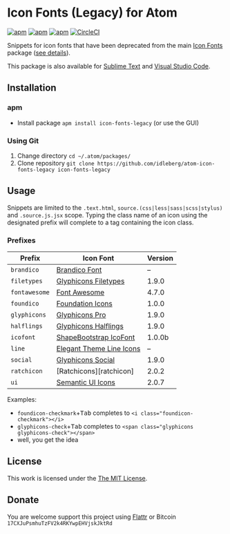 # Icon Fonts (Legacy) for Atom

[![apm](https://img.shields.io/apm/l/icon-fonts-legacy.svg?style=flat-square)](https://atom.io/packages/icon-fonts-legacy)
[![apm](https://img.shields.io/apm/v/icon-fonts-legacy.svg?style=flat-square)](https://atom.io/packages/icon-fonts-legacy)
[![apm](https://img.shields.io/apm/dm/icon-fonts-legacy.svg?style=flat-square)](https://atom.io/packages/icon-fonts-legacy)
[![CircleCI](https://flat.badgen.net/circleci/github/idleberg/atom-icon-fonts-legacy)](https://circleci.com/gh/idleberg/atom-icon-fonts-legacy)

Snippets for icon fonts that have been deprecated from the main [Icon Fonts](https://github.com/idleberg/atom-icon-fonts) package ([see details](https://github.com/idleberg/atom-icon-fonts-legacy#prefixes)).

This package is also available for [Sublime Text](https://github.com/idleberg/sublime-icon-fonts-legacy) and [Visual Studio Code](https://github.com/idleberg/vscode-icon-fonts-legacy).

## Installation

### apm

* Install package `apm install icon-fonts-legacy` (or use the GUI)

### Using Git

1. Change directory `cd ~/.atom/packages/`
2. Clone repository `git clone https://github.com/idleberg/atom-icon-fonts-legacy icon-fonts-legacy`

## Usage

Snippets are limited to the `.text.html`, `source.(css|less|sass|scss|stylus)` and `.source.js.jsx` scope. Typing the class name of an icon using the designated prefix will complete to a tag containing the icon class.

### Prefixes

Prefix         | Icon Font                           | Version
---------------|-------------------------------------|--------
`brandico`     | [Brandico Font][brandico]           | –
`filetypes`    | [Glyphicons Filetypes][filetypes]   | 1.9.0
`fontawesome`  | [Font Awesome][fontawesome]         | 4.7.0
`foundico`     | [Foundation Icons][foundico]        | 1.0.0
`glyphicons`   | [Glyphicons Pro][glyphicons]        | 1.9.0
`halflings`    | [Glyphicons Halflings][halflings]   | 1.9.0
`icofont`      | [ShapeBootstrap IcoFont][icofont]   | 1.0.0b
`line`         | [Elegant Theme Line Icons][line]    | –
`social`       | [Glyphicons Social][social]         | 1.9.0
`ratchicon`    | [Ratchicons][ratchicon]             | 2.0.2
`ui`           | [Semantic UI Icons][ui]             | 2.0.7

Examples:

* `foundicon-checkmark`+<kbd>Tab</kbd> completes to `<i class="foundicon-checkmark"></i>`
* `glyphicons-check`+<kbd>Tab</kbd> completes to `<span class="glyphicons glyphicons-check"></span>`
* well, you get the idea

## License

This work is licensed under the [The MIT License](LICENSE.md).

## Donate

You are welcome support this project using [Flattr](https://flattr.com/submit/auto?user_id=idleberg&url=https://github.com/idleberg/atom-icon-fonts-legacy) or Bitcoin `17CXJuPsmhuTzFV2k4RKYwpEHVjskJktRd`

[brandico]: https://github.com/fontello/brandico.font
[filetypes]: http://glyphicons.com
[fontawesome]: https://fontawesome.com
[foundico]: https://github.com/zurb/foundation-icons/tree/original-implementation
[glyphicons]: http://glyphicons.com
[halflings]: http://glyphicons.com
[icofont]: http://icofont.com/
[line]: https://www.elegantthemes.com/blog/resources/elegant-icon-font
[social]: http://glyphicons.com
[ui]: http://semantic-ui.com/elements/icon.html